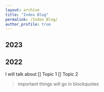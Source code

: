 ```yaml
---
layout: archive
title: "Index Blog"
permalink: /Index_Blog/
author_profile: true
---
```


## 2023

## 2022



I will talk about 
[] Topic 1 
[] Topic 2 

> important things will go in blockquotes


